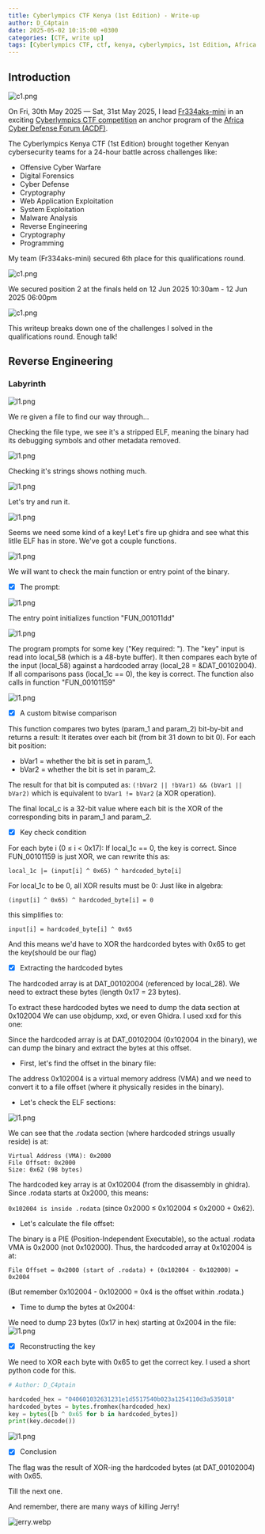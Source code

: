 ```yaml
---
title: Cyberlympics CTF Kenya (1st Edition) - Write-up
author: D_C4ptain
date: 2025-05-02 10:15:00 +0300
categories: [CTF, write up]
tags: [Cyberlympics CTF, ctf, kenya, cyberlympics, 1st Edition, Africa cyber defense forum, ACDF, D_c4ptain, jeopardy, Capture The Flag, fr334aks-mini, fr334aks, write up, rev, reversing, reverse engineering]
---
```


## Introduction

![c1.png](/assets/img/posts/ctf/cyberlympicske25/c1.png)

On Fri, 30th May 2025 — Sat, 31st May 2025, I lead [Fr334aks-mini](https://www.linkedin.com/company/83010158/) in an exciting [Cyberlympics CTF competition](https://cyberlympics.africa/) an anchor program of the [Africa Cyber Defense Forum (ACDF)](https://africacyberdefenseforum.com/).

The Cyberlympics Kenya CTF (1st Edition) brought together Kenyan cybersecurity teams for a 24-hour battle across challenges like:
- Offensive Cyber Warfare
- Digital Forensics
- Cyber Defense
- Cryptography
- Web Application Exploitation
- System Exploitation
- Malware Analysis
- Reverse Engineering
- Cryptography
- Programming

My team (Fr334aks-mini) secured 6th place for this qualifications round.

![c1.png](/assets/img/posts/ctf/cyberlympicske25/c2.png)

We secured position 2 at the finals held on 12 Jun 2025 10:30am - 12 Jun 2025 06:00pm

![c1.png](/assets/img/posts/ctf/cyberlympicske25/acdffinals.png)

This writeup breaks down one of the challenges I solved in the qualifications round. Enough talk!


## Reverse Engineering

### Labyrinth

![l1.png](/assets/img/posts/ctf/cyberlympicske25/l1.png)

We re given a file to find our way through...

Checking the file type, we see it's a stripped ELF, meaning the binary had its debugging symbols and other  metadata removed. 

![l1.png](/assets/img/posts/ctf/cyberlympicske25/l2.png)

Checking it's strings shows nothing much.

![l1.png](/assets/img/posts/ctf/cyberlympicske25/l3.png)

Let's try and run it.

![l1.png](/assets/img/posts/ctf/cyberlympicske25/l4.png)

Seems we need some kind of a key! 
Let's fire up ghidra and see what this litlle ELF has in store.
We've got a couple functions.

![l1.png](/assets/img/posts/ctf/cyberlympicske25/l5.png)

We will want to check the main function or entry point of the binary.

+ [x] The prompt:

![l1.png](/assets/img/posts/ctf/cyberlympicske25/l6.png)

The entry point initializes function "FUN_001011dd"

![l1.png](/assets/img/posts/ctf/cyberlympicske25/l7.png)

The program prompts for some key ("Key required: "). 
The "key" input is read into local_58 (which is a 48-byte buffer).
It then compares each byte of the input (local_58) against a hardcoded array (local_28 = &DAT_00102004). 
If all comparisons pass (local_1c == 0), the key is correct.
The function also calls in function "FUN_00101159"

![l1.png](/assets/img/posts/ctf/cyberlympicske25/l8.png)

+ [x] A custom bitwise comparison

This function compares two bytes (param_1 and param_2) bit-by-bit and returns a result:
It iterates over each bit (from bit 31 down to bit 0). For each bit position:
* bVar1 = whether the bit is set in param_1.
* bVar2 = whether the bit is set in param_2.

The result for that bit is computed as: `(!bVar2 || !bVar1) && (bVar1 || bVar2)` which is equivalent to `bVar1 != bVar2` (a XOR operation).

The final local_c is a 32-bit value where each bit is the XOR of the corresponding bits in param_1 and param_2.

+ [x] Key check condition

For each byte i (0 ≤ i < 0x17): If local_1c == 0, the key is correct.
Since FUN_00101159 is just XOR, we can rewrite this as:

`local_1c |= (input[i] ^ 0x65) ^ hardcoded_byte[i]`

For local_1c to be 0, all XOR results must be 0: 
Just like in algebra:

`(input[i] ^ 0x65) ^ hardcoded_byte[i] = 0`

this simplifies to:

`input[i] = hardcoded_byte[i] ^ 0x65`

And this means we'd have to XOR the hardcorded bytes with 0x65 to get the key(should be our flag)

+ [x] Extracting the hardcoded bytes

The hardcoded array is at DAT_00102004 (referenced by local_28).
We need to extract these bytes (length 0x17 = 23 bytes).

To extract these hardcoded bytes we need to dump the data section at 0x102004
We can use objdump, xxd, or even Ghidra.
I used xxd for this one:

Since the hardcoded array is at DAT_00102004 (0x102004 in the binary), we can dump the binary and extract the bytes at this offset.

- First, let's find the offset in the binary file:

The address 0x102004 is a virtual memory address (VMA) and we need to convert it to a file offset (where it physically resides in the binary).

- Let's check the ELF sections:

![l1.png](/assets/img/posts/ctf/cyberlympicske25/l9.png)

We can see that the .rodata section (where hardcoded strings usually reside) is at:
```
Virtual Address (VMA): 0x2000
File Offset: 0x2000
Size: 0x62 (98 bytes)
```

The hardcoded key array is at 0x102004 (from the disassembly in ghidra). Since .rodata starts at 0x2000, this means:

`0x102004 is inside .rodata` (since 0x2000 ≤ 0x102004 ≤ 0x2000 + 0x62).

- Let's calculate the file offset:

The binary is a PIE (Position-Independent Executable), so the actual .rodata VMA is 0x2000 (not 0x102000).
Thus, the hardcoded array at 0x102004 is at:

`File Offset = 0x2000 (start of .rodata) + (0x102004 - 0x102000) = 0x2004`

(But remember 0x102004 - 0x102000 = 0x4 is the offset within .rodata.)

- Time to dump the bytes at 0x2004:

We need to dump 23 bytes (0x17 in hex) starting at 0x2004 in the file:
![l1.png](/assets/img/posts/ctf/cyberlympicske25/l10.png)

+ [x] Reconstructing the key

We need to XOR each byte with 0x65 to get the correct key.
I used a short python code for this.

```python
# Author: D_C4ptain

hardcoded_hex = "040601032631231e1d5517540b023a1254110d3a535018"
hardcoded_bytes = bytes.fromhex(hardcoded_hex)
key = bytes([b ^ 0x65 for b in hardcoded_bytes])
print(key.decode())
```
![l1.png](/assets/img/posts/ctf/cyberlympicske25/l11.png)


+ [x] Conclusion

The flag was the result of XOR-ing the hardcoded bytes (at DAT_00102004) with 0x65.


Till the next one.

And remember, there are many ways of killing Jerry!

![jerry.webp](/assets/img/jerry.webp)